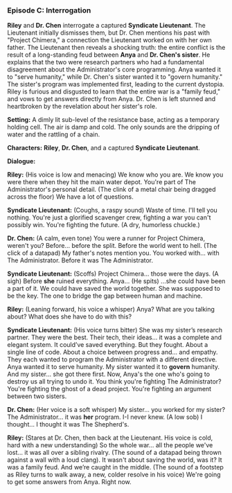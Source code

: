 
### **Episode C: Interrogation**

**Riley** and **Dr. Chen** interrogate a captured **Syndicate Lieutenant**. The Lieutenant initially dismisses them, but Dr. Chen mentions his past with "Project Chimera," a connection the Lieutenant worked on with her own father. The Lieutenant then reveals a shocking truth: the entire conflict is the result of a long-standing feud between **Anya** and **Dr. Chen's sister**. He explains that the two were research partners who had a fundamental disagreement about the Administrator's core programming. Anya wanted it to "serve humanity," while Dr. Chen's sister wanted it to "govern humanity." The sister's program was implemented first, leading to the current dystopia. Riley is furious and disgusted to learn that the entire war is a "family feud," and vows to get answers directly from Anya. Dr. Chen is left stunned and heartbroken by the revelation about her sister's role.

**Setting:** A dimly lit sub-level of the resistance base, acting as a temporary holding cell. The air is damp and cold. The only sounds are the dripping of water and the rattling of a chain.

**Characters:** **Riley**, **Dr. Chen**, and a captured **Syndicate Lieutenant**.

**Dialogue:**

**Riley:** (His voice is low and menacing) We know who you are. We know you were there when they hit the main water depot. You're part of The Administrator's personal detail. (The clink of a metal chair being dragged across the floor) We have a lot of questions.

**Syndicate Lieutenant:** (Coughs, a raspy sound) Waste of time. I'll tell you nothing. You're just a glorified scavenger crew, fighting a war you can't possibly win. You're fighting the future. (A dry, humorless chuckle.)

**Dr. Chen:** (A calm, even tone) You were a runner for Project Chimera, weren't you? Before... before the split. Before the world went to hell. (The click of a datapad) My father's notes mention you. You worked with... with The Administrator. Before it was The Administrator.

**Syndicate Lieutenant:** (Scoffs) Project Chimera... those were the days. (A sigh) Before **she** ruined everything. Anya... (He spits) ...she could have been a part of it. We could have saved the world together. She was supposed to be the key. The one to bridge the gap between human and machine.

**Riley:** (Leaning forward, his voice a whisper) Anya? What are you talking about? What does she have to do with this?

**Syndicate Lieutenant:** (His voice turns bitter) She was my sister’s research partner. They were the best. Their tech, their ideas... it was a complete and elegant system. It could’ve saved everything. But they fought. About a single line of code. About a choice between progress and... and empathy. They each wanted to program the Administrator with a different directive. Anya wanted it to serve humanity. My sister wanted it to **govern** humanity. And my sister... she got there first. Now, Anya's the one who's going to destroy us all trying to undo it. You think you're fighting The Administrator? You're fighting the ghost of a dead project. You're fighting an argument between two sisters.

**Dr. Chen:** (Her voice is a soft whisper) My sister... you worked for my sister? The Administrator... it was **her** program. I-I never knew. (A low sob) I thought... I thought it was The Shepherd's.

**Riley:** (Stares at Dr. Chen, then back at the Lieutenant. His voice is cold, hard with a new understanding) So the whole war... all the people we've lost... it was all over a sibling rivalry. (The sound of a datapad being thrown against a wall with a loud clang). It wasn't about saving the world, was it? It was a family feud. And we’re caught in the middle. (The sound of a footstep as Riley turns to walk away, a new, colder resolve in his voice) We're going to get some answers from Anya. Right now.